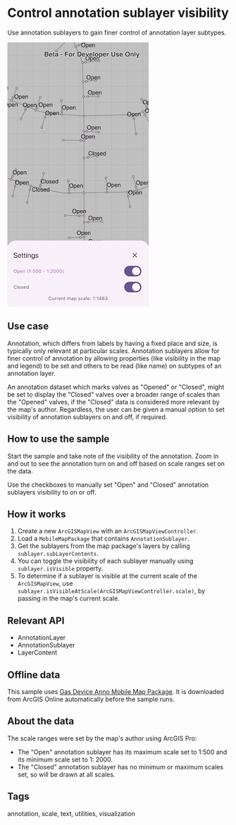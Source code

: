 # Control annotation sublayer visibility

Use annotation sublayers to gain finer control of annotation layer subtypes.

![Image of control annotation sublayer visibility](control_annotation_sublayer_visibility.png)

## Use case

Annotation, which differs from labels by having a fixed place and size, is typically only relevant
at particular scales. Annotation sublayers allow for finer control of annotation by allowing
properties (like visibility in the map and legend) to be set and others to be read (like name) on
subtypes of an annotation layer.

An annotation dataset which marks valves as "Opened" or "Closed", might be set to display the "Closed" valves over a broader range of scales than the "Opened" valves, if the "Closed" data is
considered more relevant by the map's author. Regardless, the user can be given a manual option to
set visibility of annotation sublayers on and off, if required.

## How to use the sample

Start the sample and take note of the visibility of the annotation. Zoom in and out to see the
annotation turn on and off based on scale ranges set on the data.

Use the checkboxes to manually set "Open" and "Closed" annotation sublayers visibility to on or off.

## How it works

1. Create a new `ArcGISMapView` with an `ArcGISMapViewController`.
2. Load a `MobileMapPackage` that contains `AnnotationSublayer`.
3. Get the sublayers from the map package's layers by calling `sublayer.subLayerContents`.
4. You can toggle the visibility of each sublayer manually using `sublayer.isVisible` property.
5. To determine if a sublayer is visible at the current scale of the `ArcGISMapView`,
   use `sublayer.isVisibleAtScale(ArcGISMapViewController.scale)`, by passing in the map's current
   scale.

## Relevant API

* AnnotationLayer
* AnnotationSublayer
* LayerContent

## Offline data

This sample
uses [Gas Device Anno Mobile Map Package](https://arcgisruntime.maps.arcgis.com/home/item.html?id=b87307dcfb26411eb2e92e1627cb615b).
It is downloaded from ArcGIS Online automatically before the sample runs.

## About the data

The scale ranges were set by the map's author using ArcGIS Pro:

* The "Open" annotation sublayer has its maximum scale set to 1:500 and its minimum scale set to 1:
  2000.
* The "Closed" annotation sublayer has no minimum or maximum scales set, so will be drawn at all
  scales.

## Tags

annotation, scale, text, utilities, visualization
